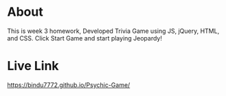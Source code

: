 # About
This is week 3 homework, Developed Trivia Game using JS, jQuery, HTML, and CSS. Click Start Game and start playing Jeopardy!
# Live Link
https://bindu7772.github.io/Psychic-Game/



